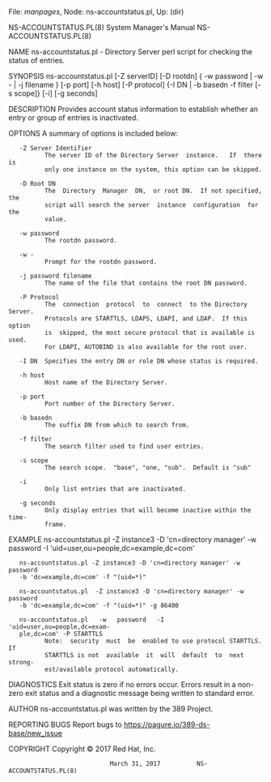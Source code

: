File: *manpages*,  Node: ns-accountstatus.pl,  Up: (dir)

NS-ACCOUNTSTATUS.PL(8)      System Manager's Manual     NS-ACCOUNTSTATUS.PL(8)



NAME
       ns-accountstatus.pl  -  Directory  Server  perl script for checking the
       status of entries.

SYNOPSIS
       ns-accountstatus.pl [-Z serverID] [-D rootdn] { -w password | -w - | -j
       filename } [-p port] [-h host] [-P protocol] {-I DN |
        -b basedn -f filter [-s scope]} [-i] [-g seconds]

DESCRIPTION
       Provides  account  status  information to establish whether an entry or
       group of entries is inactivated.

OPTIONS
       A summary of options is included below:

       -Z Server Identifier
              The server ID of the Directory Server  instance.   If  there  is
              only one instance on the system, this option can be skipped.

       -D Root DN
              The  Directory  Manager  DN,  or root DN.  If not specified, the
              script will search the server  instance  configuration  for  the
              value.

       -w password
              The rootdn password.

       -w -
              Prompt for the rootdn password.

       -j password filename
              The name of the file that contains the root DN password.

       -P Protocol
              The  connection  protocol  to  connect  to the Directory Server.
              Protocols are STARTTLS, LDAPS, LDAPI, and LDAP.  If this  option
              is  skipped, the most secure protocol that is available is used.
              For LDAPI, AUTOBIND is also available for the root user.

       -I DN  Specifies the entry DN or role DN whose status is required.

       -h host
              Host name of the Directory Server.

       -p port
              Port number of the Directory Server.

       -b basedn
              The suffix DN from which to search from.

       -f filter
              The search filter used to find user entries.

       -s scope
              The search scope.  "base", "one, "sub".  Default is "sub"

       -i
              Only list entries that are inactivated.

       -g seconds
              Only display entries that will become inactive within the  time‐
              frame.


EXAMPLE
       ns-accountstatus.pl  -Z instance3 -D 'cn=directory manager' -w password
       -I 'uid=user,ou=people,dc=example,dc=com'

       ns-accountstatus.pl -Z instance3 -D 'cn=directory manager' -w  password
       -b 'dc=example,dc=com' -f "(uid=*)"

       ns-accountstatus.pl  -Z instance3 -D 'cn=directory manager' -w password
       -b 'dc=example,dc=com' -f "(uid=*)" -g 86400

       ns-accountstatus.pl   -w   password   -I   'uid=user,ou=people,dc=exam‐
       ple,dc=com' -P STARTTLS
              Note:  security  must  be  enabled to use protocol STARTTLS.  If
              STARTTLS is not  available  it  will  default  to  next  strong‐
              est/available protocol automatically.

DIAGNOSTICS
       Exit  status  is  zero if no errors occur.  Errors result in a non-zero
       exit status and a diagnostic message being written to standard error.

AUTHOR
       ns-accountstatus.pl was written by the 389 Project.

REPORTING BUGS
       Report bugs to https://pagure.io/389-ds-base/new_issue

COPYRIGHT
       Copyright © 2017 Red Hat, Inc.



                                March 31, 2017          NS-ACCOUNTSTATUS.PL(8)
